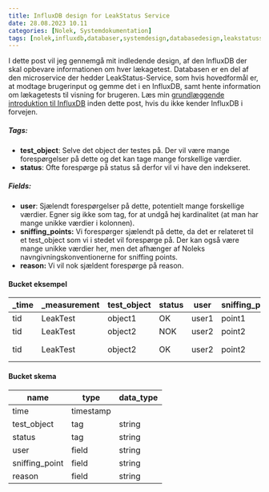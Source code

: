 ```yaml
---
title: InfluxDB design for LeakStatus Service
date: 28.08.2023 10.11
categories: [Nolek, Systemdokumentation]
tags: [nolek,influxdb,databaser,systemdesign,databasedesign,leakstatusservice]
---
```


I dette post vil jeg gennemgå mit indledende design, af den InfluxDB der skal opbevare informationen om hver lækagetest.
Databasen er en del af den microservice der hedder LeakStatus-Service, som hvis hovedformål er, at modtage brugerinput
og gemme det i en InfluxDB, samt hente information om lækagetests til visning for brugeren.
Læs min [grundlæggende introduktion til InfluxDB](https://olavlinddam.github.io/posts/InfluxDB-basics/)  inden dette 
post, hvis du ikke kender InfluxDB i forvejen.

##### Tags:
* **test_object**: Selve det object der testes på. Der vil være mange forespørgelser på dette og det kan tage mange 
forskellige værdier. 
* **status**: Ofte forespørge på status så derfor vil vi have den indekseret.

##### Fields:
* **user**: Sjælendt forespørgelser på dette, potentielt mange forskellige værdier. Egner sig ikke som tag, for at undgå
høj kardinalitet (at man har mange unikke værdier i kolonnen).
* **sniffing_points:** Vi forespørger sjælendt på dette, da det er relateret til et test_object som vi i stedet vil 
forespørge på. Der kan også være mange unikke værdier her, men det afhænger af Noleks navngivningskonventionerne for 
sniffing points.
* **reason:** Vi vil nok sjældent forespørge på reason.

#### Bucket eksempel

| _time | _measurement | test_object | status | user  | sniffing_point | reason      |
|-------|--------------|-------------|--------|-------|----------------|-------------|
| tid   | LeakTest     | object1     | OK     | user1 | point1         |             |
| tid   | LeakTest     | object2     | NOK    | user2 | point2         |             |
| tid   | LeakTest     | object2     | OK     | user2 | point2         | reason here |

#### Bucket skema

| name           | type      | data_type |
|----------------|-----------|-----------|
| time           | timestamp |           |
| test_object    | tag       | string    |
| status         | tag       | string    |
| user           | field     | string    |
| sniffing_point | field     | string    |
| reason         | field     | string    |


